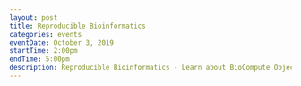 ```yaml
---
layout: post
title: Reproducible Bioinformatics
categories: events
eventDate: October 3, 2019
startTime: 2:00pm
endTime: 5:00pm
description: Reproducible Bioinformatics - Learn about BioCompute Objects and PrecisionFDA. The Louisiana Biomedical Research Network (LBRN) and George Washington University Hive's lab is organizing a special webinar to introduce BCOs and share details about this challenge. The webinar will be on October 3, 2019 at 2:00pm [updated from 3pm].
---
```


